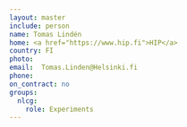 ```yaml
---
layout: master
include: person
name: Tomas Lindén
home: <a href="https://www.hip.fi">HIP</a>
country: FI
photo:
email:  Tomas.Linden@Helsinki.fi
phone:
on_contract: no
groups:
  nlcg:
    role: Experiments
---
```


